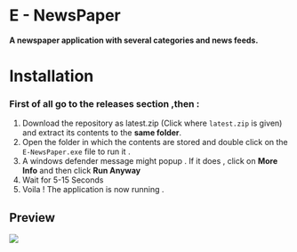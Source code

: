 # E - NewsPaper 
<b>A newspaper application with several categories and news feeds.</b> 

# Installation
### First of all go to the releases section ,then :
1. Download the repository as latest.zip (Click where `latest.zip` is given) and extract its contents to the <b>same folder</b>.
2. Open the folder in which the contents are stored and double click on the `E-NewsPaper.exe` file to run it . 
3. A windows defender message might popup . If it does , click on <b>More Info</b> and then click <b>Run Anyway </b>
4. Wait for 5-15 Seconds
5. Voila ! The application is now running . 

## Preview 

![](https://github.com/jusspatel/News/blob/main/Untitled.gif)
